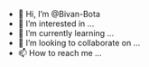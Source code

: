 - 👋 Hi, I’m @Bivan-Bota
- 👀 I’m interested in ...
- 🌱 I’m currently learning ...
- 💞️ I’m looking to collaborate on ...
- 📫 How to reach me ...

<!---
Bivan-Bota/Bivan-Bota is a ✨ special ✨ repository because its `README.md` (this file) appears on your GitHub profile.
You can click the Preview link to take a look at your changes.
--->
